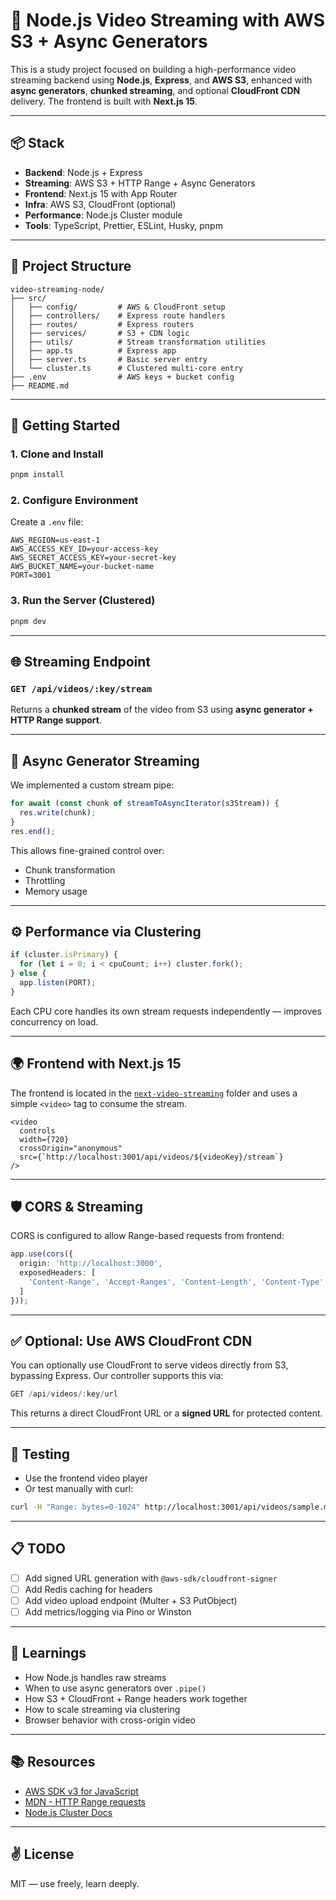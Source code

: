# 🎥 Node.js Video Streaming with AWS S3 + Async Generators

This is a study project focused on building a high-performance video streaming backend using **Node.js**, **Express**, and **AWS S3**, enhanced with **async generators**, **chunked streaming**, and optional **CloudFront CDN** delivery. The frontend is built with **Next.js 15**.

---

## 📦 Stack

- **Backend**: Node.js + Express
- **Streaming**: AWS S3 + HTTP Range + Async Generators
- **Frontend**: Next.js 15 with App Router
- **Infra**: AWS S3, CloudFront (optional)
- **Performance**: Node.js Cluster module
- **Tools**: TypeScript, Prettier, ESLint, Husky, pnpm

---

## 📁 Project Structure

```
video-streaming-node/
├── src/
│   ├── config/         # AWS & CloudFront setup
│   ├── controllers/    # Express route handlers
│   ├── routes/         # Express routers
│   ├── services/       # S3 + CDN logic
│   ├── utils/          # Stream transformation utilities
│   ├── app.ts          # Express app
│   ├── server.ts       # Basic server entry
│   └── cluster.ts      # Clustered multi-core entry
├── .env                # AWS keys + bucket config
├── README.md
```

---

## 🚀 Getting Started

### 1. Clone and Install
```bash
pnpm install
```

### 2. Configure Environment
Create a `.env` file:

```env
AWS_REGION=us-east-1
AWS_ACCESS_KEY_ID=your-access-key
AWS_SECRET_ACCESS_KEY=your-secret-key
AWS_BUCKET_NAME=your-bucket-name
PORT=3001
```

### 3. Run the Server (Clustered)
```bash
pnpm dev
```

---

## 🌐 Streaming Endpoint

### `GET /api/videos/:key/stream`

Returns a **chunked stream** of the video from S3 using **async generator + HTTP Range support**.

---

## 🧠 Async Generator Streaming

We implemented a custom stream pipe:

```ts
for await (const chunk of streamToAsyncIterator(s3Stream)) {
  res.write(chunk);
}
res.end();
```

This allows fine-grained control over:
- Chunk transformation
- Throttling
- Memory usage

---

## ⚙️ Performance via Clustering

```ts
if (cluster.isPrimary) {
  for (let i = 0; i < cpuCount; i++) cluster.fork();
} else {
  app.listen(PORT);
}
```

Each CPU core handles its own stream requests independently — improves concurrency on load.

---

## 🌍 Frontend with Next.js 15

The frontend is located in the [`next-video-streaming`](https://github.com/your-repo/next-video-streaming) folder and uses a simple `<video>` tag to consume the stream.

```tsx
<video
  controls
  width={720}
  crossOrigin="anonymous"
  src={`http://localhost:3001/api/videos/${videoKey}/stream`}
/>
```

---

## 🛡️ CORS & Streaming

CORS is configured to allow Range-based requests from frontend:

```ts
app.use(cors({
  origin: 'http://localhost:3000',
  exposedHeaders: [
    'Content-Range', 'Accept-Ranges', 'Content-Length', 'Content-Type'
  ]
}));
```

---

## ✅ Optional: Use AWS CloudFront CDN

You can optionally use CloudFront to serve videos directly from S3, bypassing Express. Our controller supports this via:

```ts
GET /api/videos/:key/url
```

This returns a direct CloudFront URL or a **signed URL** for protected content.

---

## 🧪 Testing

- Use the frontend video player
- Or test manually with curl:

```bash
curl -H "Range: bytes=0-1024" http://localhost:3001/api/videos/sample.mp4/stream --output part.mp4
```

---

## 📋 TODO

- [ ] Add signed URL generation with `@aws-sdk/cloudfront-signer`
- [ ] Add Redis caching for headers
- [ ] Add video upload endpoint (Multer + S3 PutObject)
- [ ] Add metrics/logging via Pino or Winston

---

## 🧠 Learnings

- How Node.js handles raw streams
- When to use async generators over `.pipe()`
- How S3 + CloudFront + Range headers work together
- How to scale streaming via clustering
- Browser behavior with cross-origin video

---

## 📚 Resources

- [AWS SDK v3 for JavaScript](https://docs.aws.amazon.com/AWSJavaScriptSDK/v3/latest/)
- [MDN - HTTP Range requests](https://developer.mozilla.org/en-US/docs/Web/HTTP/Range_requests)
- [Node.js Cluster Docs](https://nodejs.org/api/cluster.html)

---

## ✌️ License

MIT — use freely, learn deeply.
